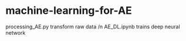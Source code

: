 # machine-learning-for-AE
processing_AE.py transform raw data /n
AE_DL.ipynb trains deep neural network
